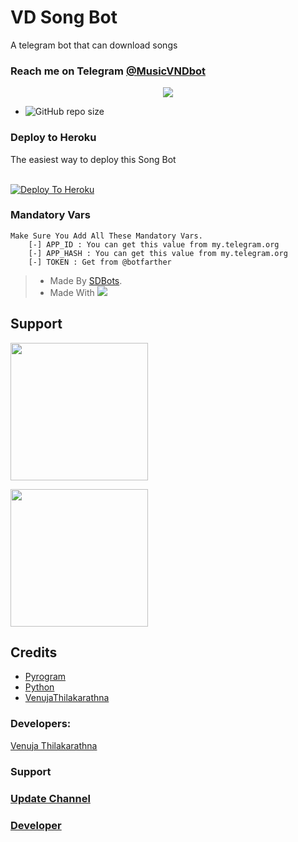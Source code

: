 # VD Song Bot

A telegram bot that can download songs

### Reach me on Telegram [@MusicVNDbot](http://t.me/MusicVNDbot)

<p align="center">
  <img src="https://telegra.ph/file/7c4dd52587d25aeb527b3.png">
</p>

- ![GitHub repo size](https://img.shields.io/github/repo-size/VenujaThilakarathna/Vnd-Song-Bot?label=Repo%20Size)


### Deploy to Heroku

The easiest way to deploy this Song Bot  <br><br>

[![Deploy To Heroku](https://www.herokucdn.com/deploy/button.svg)](https://heroku.com/deploy?template=https://github.com/VenujaThilakarathna/Vnd-Song-Bot)

### Mandatory Vars 
```
Make Sure You Add All These Mandatory Vars. 
    [-] APP_ID : You can get this value from my.telegram.org
    [-] APP_HASH : You can get this value from my.telegram.org
    [-] TOKEN : Get from @botfarther
```
> - Made By [SDBots](https://t.me/SDBOTs_Inifinity).
> - Made With <a href="https://www.python.org"><img src="https://img.icons8.com/color/48/000000/python--v1.png"/></a>

## Support
   <a href="https://t.me/VndBotSupport"><img src="https://img.shields.io/badge/Channel%20Support%3F-yes-green?&style=flat-square?&logo=telegram" width=220px></a></p>
   <a href="https://t.me/Venuja_Sadew"><img src="https://img.shields.io/badge/Group%20Support%3F-yes-green?&style=flat-square?&logo=telegram" width=220px></a></p>

## Credits

- [Pyrogram](https://github.com/pyrogram)
- [Python](https://python.org)
- [VenujaThilakarathna](https://github.com/VenujaThilakarathna)

### Developers:

[Venuja Thilakarathna](https://t.me/Venuja_Sadew)

### Support 

### [Update Channel](https://t.me/VndBotSupport)
### [Developer](https://t.me/Venuja_Sadew)

